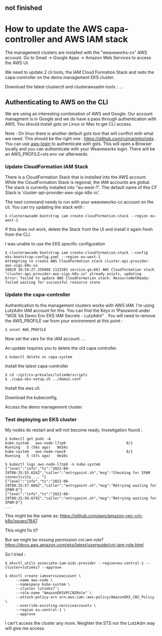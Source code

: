 ## not finished

# How to update the AWS capa-controller and AWS IAM stack 

The management clusters are installed with the "weaveworks-cx" AWS account. Go to Gmail -> Google Apps -> Amazon Web Services to access the AWS UI.

We need to update 2 cli tools, the IAM Cloud Formation Stack and redo the capa-controller on the demo management EKS cluster.

Download the latest clusterctl and clusterawsadm tools :
...

## Authenticating to AWS on the CLI

We are using an interesting combination of AWS and Google. Our account managment is in Google and we do have a pass through authentication with AWS. You should install gsts on Linux or Mac to get CLI access. 

Note : On linux there is another default gsts tool that will conflict with what we need. This should be the right one : https://github.com/ruimarinho/gsts . You can use [aws-login](./tools/aws-login) to authenticate with gsts. This will open a Browser locally and you can authenticate with your Weaveworks login. There will be an AWS_PROFILE=sts env var afterwards. 

### Update CloudFormation IAM Stack

There is a CloudFormation Stack that is installed into the AWS account. While the CloudFormation Stack is regional, the IAM accounts are global. The stack is currently installed into "eu-west-1". The default name of this CF Stack is 'cluster-api-provider-aws-sigs-k8s-io'.

The next command needs to run with your weaveworks-cx account on the cli. You can try updating the stack with : 
```
$ clusterawsadm bootstrap iam create-cloudformation-stack --region eu-west-1
```

If this does not work, delete the Stack from the UI and install it again fresh from the CLI.

I was unable to use the EKS specific configuration
```
$ clusterawsadm bootstrap iam create-cloudformation-stack --config eks-bootstrap-config.yaml --region eu-west-1
Attempting to create AWS CloudFormation stack cluster-api-provider-aws-sigs-k8s-io
I0829 10:54:27.259486 1122583 service.go:68] AWS Cloudformation stack "cluster-api-provider-aws-sigs-k8s-io" already exists, updating
Error: failed to update AWS CloudFormation stack: ResourceNotReady: failed waiting for successful resource state
```

### Update the capa-controller

Authentication to the management clusters works with AWS IAM. I'm using LutzAdm IAM account for this. You can find the Keys in 1Password under "WGE SA Demo Env EKS IAM Secrets - LutzAdm" . You will need to remove the AWS_PROFILE var from your environment at this point :
```
$ unset AWS_PROFILE
```

Now set the vars for the IAM account.
...

An update requires you to delete the old capa controller.
```
$ kubectl delete ns capa-system
```

Install the latest capa-controller
```
$ cd ~/git/cx-presales/lutzadm/scripts
$ ./capa-eks-setup.sh ../demo2.conf
```

Install the aws cli. 

Download the kubeconfig.

Access the demo management cluster.

### Test deploying an EKS cluster

My nodes do restart and will not become ready. Investigation found :

```
$ kubectl get pods -A
kube-system   aws-node-l7zp9                            0/1     Running   5 (56s ago)   9m34s
kube-system   aws-node-rwwc8                            0/1     Running   5 (47s ago)   9m16s

$ kubectl logs aws-node-l7zp9 -n kube-system
{"level":"info","ts":"2022-08-29T08:25:55.626Z","caller":"entrypoint.sh","msg":"Checking for IPAM connectivity ... "}
{"level":"info","ts":"2022-08-29T08:25:57.666Z","caller":"entrypoint.sh","msg":"Retrying waiting for IPAM-D"}
{"level":"info","ts":"2022-08-29T08:25:59.679Z","caller":"entrypoint.sh","msg":"Retrying waiting for IPAM-D"}
...
```


This might be the same as:
https://github.com/aws/amazon-vpc-cni-k8s/issues/1847

This might fix it?

But we might be missing permission cni iam role?
https://docs.aws.amazon.com/eks/latest/userguide/cni-iam-role.html

So I tried :
```
$ eksctl utils associate-iam-oidc-provider --region=eu-central-1 --cluster=lutzeks7 --approve

$ eksctl create iamserviceaccount \
     --name aws-node \
     --namespace kube-system \
     --cluster lutzeks7 \
     --role-name "AmazonEKSVPCCNIRole" \
     --attach-policy-arn arn:aws:iam::aws:policy/AmazonEKS_CNI_Policy \
     --override-existing-serviceaccounts \
     --region eu-central-1 \
     --approve 

```

I can't access the cluster any more. Neighter the STS nor the LutzAdm way will give me access.







